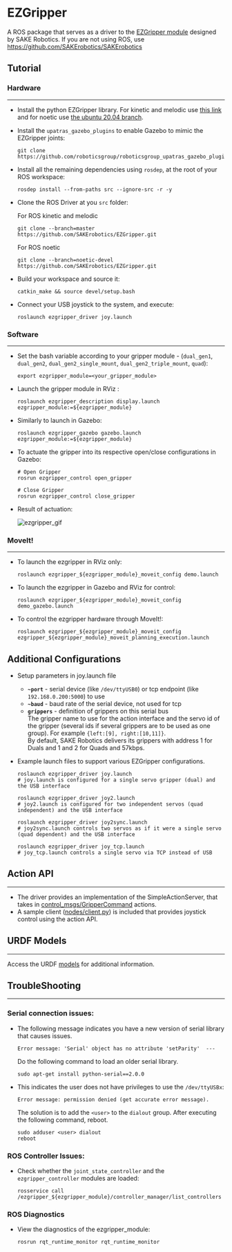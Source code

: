 # EZGripper

A ROS package that serves as a driver to the [EZGripper module](https://sakerobotics.com/) designed by SAKE Robotics. If you are not using ROS, use https://github.com/SAKErobotics/SAKErobotics

## Tutorial

### Hardware
---

* Install the python EZGripper library. For kinetic and melodic use [this link](https://github.com/SAKErobotics/libezgripper/tree/master) and for noetic use [the ubuntu 20.04 branch](https://github.com/SAKErobotics/libezgripper/tree/ubuntu-20.04).

* Install the `upatras_gazebo_plugins` to enable Gazebo to mimic the EZGripper joints:

	  git clone https://github.com/roboticsgroup/roboticsgroup_upatras_gazebo_plugins.git

* Install all the remaining dependencies using `rosdep`, at the root of your ROS workspace:

	  rosdep install --from-paths src --ignore-src -r -y

* Clone the ROS Driver at you `src` folder:

	For ROS kinetic and melodic

   	  git clone --branch=master https://github.com/SAKErobotics/EZGripper.git

	For ROS noetic

   	  git clone --branch=noetic-devel https://github.com/SAKErobotics/EZGripper.git

* Build your workspace and source it:

	  catkin_make && source devel/setup.bash

* Connect your USB joystick to the system, and execute:

      roslaunch ezgripper_driver joy.launch

### Software
---

* Set the bash variable according to your gripper module - (`dual_gen1`, `dual_gen2`, `dual_gen2_single_mount`, `dual_gen2_triple_mount`, `quad`):

	  export ezgripper_module=<your_gripper_module>

* Launch the gripper module in RViz :

	  roslaunch ezgripper_description display.launch ezgripper_module:=${ezgripper_module}

* Similarly to launch in Gazebo:

	  roslaunch ezgripper_gazebo gazebo.launch ezgripper_module:=${ezgripper_module}

* To actuate the gripper into its respective open/close configurations in Gazebo:

	  # Open Gripper
	  rosrun ezgripper_control open_gripper

	  # Close Gripper
	  rosrun ezgripper_control close_gripper

* Result of actuation:

	![ezgripper_gif](https://user-images.githubusercontent.com/45683974/160160044-1a240688-a3f1-4308-a370-0df4f2a84611.gif)

### MoveIt!
---

* To launch the ezgripper in RViz only:

	  roslaunch ezgripper_${ezgripper_module}_moveit_config demo.launch

* To launch the ezgripper in Gazebo and RViz for control:

	  roslaunch ezgripper_${ezgripper_module}_moveit_config demo_gazebo.launch

* To control the ezgripper hardware through MoveIt!:

	  roslaunch ezgripper_${ezgripper_module}_moveit_config ezgripper_${ezgripper_module}_moveit_planning_execution.launch

## Additional Configurations

* Setup parameters in joy.launch file
  - **`~port`** - serial device (like `/dev/ttyUSB0`) or tcp endpoint (like `192.168.0.200:5000`) to use
  - **`~baud`** - baud rate of the serial device, not used for tcp
  - **`grippers`** - definition of grippers on this serial bus
  <br/>The gripper name to use for the action interface and the servo id of the gripper (several ids if several grippers are to be used as one group). For example `{left:[9], right:[10,11]}`.
  <br/>By default, SAKE Robotics delivers its grippers with address 1 for Duals and 1 and 2 for Quads and 57kbps.

* Example launch files to support various EZGripper configurations.

	  roslaunch ezgripper_driver joy.launch
	  # joy.launch is configured for a single servo gripper (dual) and the USB interface

	  roslaunch ezgripper_driver joy2.launch
	  # joy2.launch is configured for two independent servos (quad independent) and the USB interface

	  roslaunch ezgripper_driver joy2sync.launch
	  # joy2sync.launch controls two servos as if it were a single servo (quad dependent) and the USB interface

	  roslaunch ezgripper_driver joy_tcp.launch
	  # joy_tcp.launch controls a single servo via TCP instead of USB

## Action API
---

* The driver provides an implementation of the SimpleActionServer, that takes in [control_msgs/GripperCommand](http://docs.ros.org/indigo/api/control_msgs/html/action/GripperCommand.html) actions.<br/>
* A sample client ([nodes/client.py](ezgripper_driver/nodes/client.py)) is included that provides joystick control using the action API.

## URDF Models
---

Access the URDF [models](https://github.com/SAKErobotics/EZGripper/tree/master/ezgripper_driver/urdf) for additional information.


## TroubleShooting
---

### Serial connection issues:

* The following message indicates you have a new version of serial library that causes issues.

	  Error message: 'Serial' object has no attribute 'setParity'  ---

  Do the following command to load an older serial library.

	  sudo apt-get install python-serial==2.0.0

* This indicates the user does not have privileges to use the `/dev/ttyUSBx`:

	  Error message: permission denied (get accurate error message).

	The solution is to add the `<user>` to the `dialout` group.  After executing the following command, reboot.

	  sudo adduser <user> dialout
	  reboot

### ROS Controller Issues:

* Check whether the `joint_state_controller` and the `ezgripper_controller` modules are loaded:

	  rosservice call /ezgripper_${ezgripper_module}/controller_manager/list_controllers

### ROS Diagnostics

* View the diagnostics of the ezgripper_module:

	  rosrun rqt_runtime_monitor rqt_runtime_monitor
